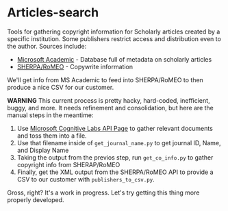 # Articles-search

Tools for gathering copyright information for Scholarly articles created by a specific institution.  Some publishers restrict access and distribution even to the author.  Sources include:
* [Microsoft Academic](https://academic.microsoft.com/) - Database full of metadata on scholarly articles
* [SHERPA/RoMEO](http://www.sherpa.ac.uk/romeo/index.php) - Copywrite information

We'll get info from MS Academic to feed into SHERPA/RoMEO to then produce a nice CSV for our customer.

**WARNING** This current process is pretty hacky, hard-coded, inefficient, buggy, and more.  It needs refinement and consolidation, but here are the manual steps in the meantime:
1. Use [Microsoft Cognitive Labs API Page](https://dev.labs.cognitive.microsoft.com) to gather relevant documents and toss them into a file.
2. Use that filename inside of `get_journal_name.py` to get journal ID, Name, and Display Name
3. Taking the output from the previos step, run `get_co_info.py` to gather copyright info from SHERAP/RoMEO
4. Finally, get the XML output from the SHERPA/RoMEO API to provide a CSV to our customer with `publishers_to_csv.py`.

Gross, right?  It's a work in progress.  Let's try getting this thing more properly developed.
